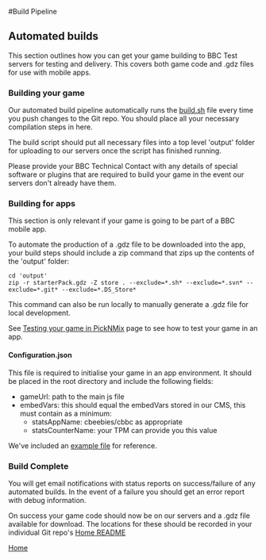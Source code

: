 #Build Pipeline

## Automated builds

This section outlines how you can get your game building to BBC Test servers for 
testing and delivery. This covers both game code and .gdz files for use with mobile apps. 

### Building your game

Our automated build pipeline automatically runs the [build.sh](../build-scripts/build.sh) file
every time you push changes to the Git repo. You should place all your necessary 
compilation steps in here. 

The build script should put all necessary files into a top level 'output' folder for 
uploading to our servers once the script has finished running.

Please provide your BBC Technical Contact with any details of special software or
plugins that are required to build your game in the event our servers don't 
already have them.

### Building for apps

This section is only relevant if your game is going to be part of a BBC mobile app.

To automate the production of a .gdz file to be downloaded into the app, your 
build steps should include a zip command that zips up the contents of the 'output' folder:
````
cd 'output'
zip -r starterPack.gdz -Z store . --exclude=*.sh* --exclude=*.svn* --exclude=*.git* --exclude=*.DS_Store*
````

This command can also be run locally to manually generate a .gdz file for local development.

See [Testing your game in PickNMix](testing-in-picknmix.md#testing-in-picknmix)
page to see how to test your game in an app.

#### Configuration.json

This file is required to initialise your game in an app environment. It should 
be placed in the root directory and include the following fields:

* gameUrl: path to the main js file
* embedVars: this should equal the embedVars stored in our CMS, this must contain as a minimum:
  * statsAppName: cbeebies/cbbc as appropriate
  * statsCounterName: your TPM can provide you this value

We've included an [example file](../src/configuration.json) for reference.

### Build Complete

You will get email notifications with status reports on success/failure of any automated
builds. In the event of a failure you should get an error report with debug information. 

On success your game code should now be on our servers and a .gdz file available for download.
The locations for these should be recorded in your individual Git repo's [Home README](../README.md)

[Home](../README.md)

